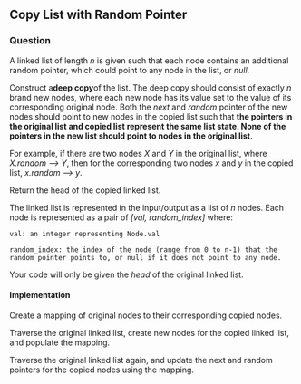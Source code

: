 ## Copy List with Random Pointer

### Question

A linked list of length *n* is given such that each node contains an additional random pointer, which could point to any node in the list, or *null*.

Construct a**deep copy**of the list. The deep copy should consist of exactly *n* brand new nodes, where each new node has its value set to the value of its corresponding original node. Both the *next* and *random* pointer of the new nodes should point to new nodes in the copied list such that **the pointers in the original list and copied list represent the same list state. None of the pointers in the new list should point to nodes in the original list**.

For example, if there are two nodes *X* and *Y* in the original list, where *X.random --> Y*, then for the corresponding two nodes *x* and *y* in the copied list, *x.random --> y*.

Return the head of the copied linked list.

The linked list is represented in the input/output as a list of *n* nodes. Each node is represented as a pair of *[val, random_index]* where:

    val: an integer representing Node.val

    random_index: the index of the node (range from 0 to n-1) that the random pointer points to, or null if it does not point to any node.

Your code will only be given the *head* of the original linked list.

#### Implementation

Create a mapping of original nodes to their corresponding copied nodes.

Traverse the original linked list, create new nodes for the copied linked list, and populate the mapping.

Traverse the original linked list again, and update the next and random pointers for the copied nodes using the mapping.